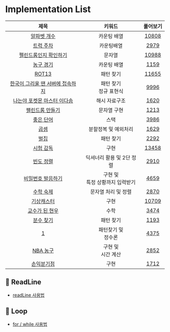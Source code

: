 # Implementation List
| 제목 | 키워드 | 풀어보기 |
| :-: | :-: | :-: |
| [알파벳 개수](https://github.com/KayAhn0126/SwiftCT/tree/main/Implementation/CountingAlphabet) | 카운팅 배열 | [10808](https://www.acmicpc.net/problem/10808) |
| [트럭 주차](https://github.com/KayAhn0126/SwiftCT/tree/main/Implementation/TruckParking) | 카운팅배열 | [2979](https://www.acmicpc.net/problem/2979) |
| [펠린드롬인지 확인하기](https://github.com/KayAhn0126/SwiftCT/tree/main/Implementation/CheckPalindrome) | 문자열 | [10988](https://www.acmicpc.net/problem/10988)|
| [농구 경기](https://github.com/KayAhn0126/SwiftCT/tree/main/Implementation/BasketBallGame) | 카운팅 배열 | [1159](https://www.acmicpc.net/problem/1159) |
| [ROT13](https://github.com/KayAhn0126/SwiftCT/tree/main/Implementation/ROT13) | 패턴 찾기 | [11655](https://www.acmicpc.net/problem/11655) |
| [한국이 그리울 땐 서버에 접속하지](https://github.com/KayAhn0126/SwiftCT/tree/main/Implementation/WhenIMissKoreaConnectToServer)| 패턴 찾기 <br> 정규 표현식 | [9996](https://www.acmicpc.net/problem/9996) |
| [나는야 포켓몬 마스터 이다솜](https://github.com/KayAhn0126/SwiftCT/tree/main/Implementation/PokemonLee) | 해시 자료구조 | [1620](https://www.acmicpc.net/problem/1620) |
| [팰린드롬 만들기](https://github.com/KayAhn0126/SwiftCT/tree/main/Implementation/MakePalindrome) | 문자열 구현 | [1213](https://www.acmicpc.net/problem/1213)|
| [좋은 단어](https://github.com/KayAhn0126/SwiftCT/tree/main/Implementation/GoodWord) | 스택 | [3986](https://www.acmicpc.net/problem/3986) |
| [곱셈](https://github.com/KayAhn0126/SwiftCT/tree/main/Implementation/Multiply) | 분할정복 및 예외처리 |[1629](https://www.acmicpc.net/problem/1629) |
| [벌집](https://github.com/KayAhn0126/SwiftCT/tree/main/Implementation/Honeycomb) | 패턴 찾기 | [2292](https://www.acmicpc.net/problem/2292) |
| [시험 감독](https://github.com/KayAhn0126/SwiftCT/tree/main/Implementation/ExamViewer) | 구현 | [13458](https://www.acmicpc.net/problem/13458) |
| [빈도 정렬](https://github.com/KayAhn0126/SwiftCT/tree/main/Implementation/FrequencySort) | 딕셔너리 활용 및 2단 정렬 | [2910](https://www.acmicpc.net/problem/2910) |
| [비밀번호 발음하기](https://github.com/KayAhn0126/SwiftCT/tree/main/Implementation/PronouncePassword) | 구현 및 <br> 특정 상황까지 입력받기 | [4659](https://www.acmicpc.net/problem/4659) |
| [수학 숙제](https://github.com/KayAhn0126/SwiftCT/tree/main/Implementation/MathHomework) | 문자열 처리 및 정렬 | [2870](https://www.acmicpc.net/problem/2870) |
| [기상캐스터](https://github.com/KayAhn0126/SwiftCT/tree/main/Implementation/WeatherCaster) | 구현 | [10709](https://www.acmicpc.net/problem/10709) |
| [교수가 된 현우](https://github.com/KayAhn0126/SwiftCT/tree/main/Implementation/ProfessorHyunwoo) | 수학 | [3474](https://www.acmicpc.net/problem/3474) |
| [분수 찾기](https://github.com/KayAhn0126/SwiftCT/tree/main/Implementation/FindingFraction) | 패턴 찾기 | [1193](https://www.acmicpc.net/problem/1193) |
| [1](https://github.com/KayAhn0126/SwiftCT/tree/main/Implementation/One) | 패턴찾기 및 <br> 정수론 | [4375](https://www.acmicpc.net/problem/4375) |
| [NBA 농구](https://github.com/KayAhn0126/SwiftCT/tree/main/Implementation/NBABasketBall) | 구현 및 <br> 시간 계산 | [2852](https://www.acmicpc.net/problem/2852) |
| [손익분기점](https://github.com/KayAhn0126/SwiftCT/tree/main/Implementation/BreakEvenPoint) | 구현 | [1712](https://www.acmicpc.net/problem/1712) |

## 🍎 ReadLine
- [readLine 사용법](https://github.com/KayAhn0126/SwiftCT/tree/main/Implementation/ReadLine)

## 🍎 Loop
- [for / while 사용법](https://github.com/KayAhn0126/SwiftCT/tree/main/Implementation/Loop)
